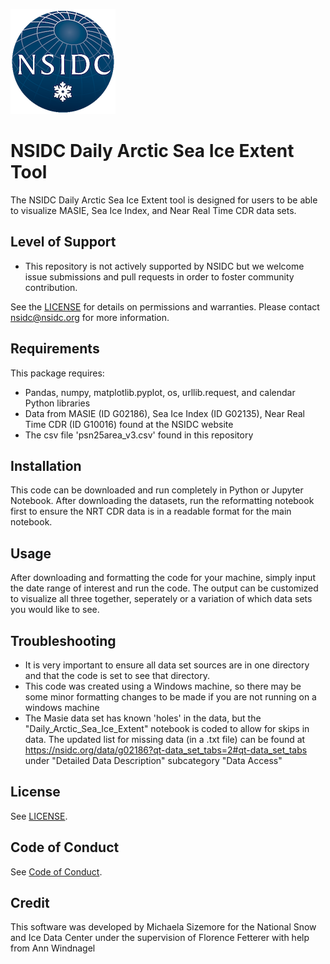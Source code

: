 ![NSIDC logo](/images/NSIDC_logo_2018_poster-1.png)


# NSIDC Daily Arctic Sea Ice Extent Tool

The NSIDC Daily Arctic Sea Ice Extent tool is designed for users to be able to visualize MASIE, Sea Ice Index, and Near Real Time CDR data sets.

## Level of Support

* This repository is not actively supported by NSIDC but we welcome issue submissions and pull requests in order to foster community contribution.

See the [LICENSE](LICENSE) for details on permissions and warranties. Please contact nsidc@nsidc.org for more information.

## Requirements

This package requires:
* Pandas, numpy, matplotlib.pyplot, os, urllib.request, and calendar Python libraries
* Data from MASIE (ID G02186), Sea Ice Index (ID G02135), Near Real Time CDR (ID G10016) found at the NSIDC website
* The csv file 'psn25area_v3.csv' found in this repository

## Installation
This code can be downloaded and run completely in Python or Jupyter Notebook. After downloading the datasets, run the reformatting notebook first to ensure the NRT CDR data is in a readable format for the main notebook. 

## Usage

After downloading and formatting the code for your machine, simply input the date range of interest and run the code. The output can be customized to visualize all three together, seperately or a variation of which data sets you would like to see.

## Troubleshooting
* It is very important to ensure all data set sources are in one directory and that the code is set to see that directory. 
* This code was created using a Windows machine, so there may be some minor formatting changes to be made if you are not running on a windows machine 
* The Masie data set has known 'holes' in the data, but the "Daily_Arctic_Sea_Ice_Extent" notebook is coded to allow for skips in data. The updated list for missing data (in a .txt file) can be found at https://nsidc.org/data/g02186?qt-data_set_tabs=2#qt-data_set_tabs under "Detailed Data Description" subcategory "Data Access"

## License

See [LICENSE](LICENSE).

## Code of Conduct

See [Code of Conduct](CODE_OF_CONDUCT.md).

## Credit

This software was developed by Michaela Sizemore for the National Snow and Ice Data Center under the supervision of Florence Fetterer with help from Ann Windnagel 
